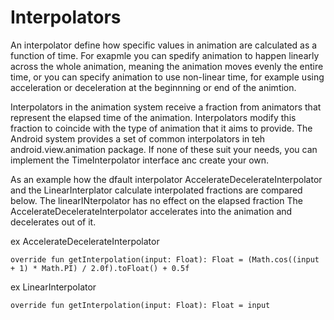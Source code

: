 # Interpolators
An interpolator define how specific values in animation are calculated as a function of time. For exapmle you can spedify animation to happen linearly across the whole animation, meaning the animation moves evenly the entire time, or you can specify animation to use non-linear time, for example using acceleration or deceleration at the beginnning or end of the animtion. 

Interpolators in the animation system receive a fraction from animators that represent the elapsed time of the animation. Interpolators modify this fraction to coincide with the type of animation that it aims to provide. The Android system provides a set of common interpolators in teh android.view.animation package. If none of these suit your needs, you can implement the TimeInterpolator interface anc create your own. 

As an example how the dfault interpolator AccelerateDecelerateInterpolator and the LinearInterplator calculate interpolated fractions are compared below. The linearINterpolator has no effect on the elapsed fraction The AccelerateDecelerateInterpolator accelerates into the animation and decelerates out of it. 

ex AccelerateDecelerateInterpolator
```
override fun getInterpolation(input: Float): Float = (Math.cos((input + 1) * Math.PI) / 2.0f).toFloat() + 0.5f
```

ex LinearInterpolator
```
override fun getInterpolation(input: Float): Float = input
```

